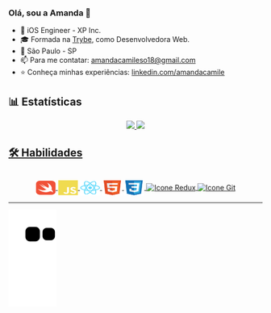 ### Olá, sou a Amanda 👋

- 🍎 iOS Engineer - XP Inc.
- 🎓 Formada na <a href="https://www.betrybe.com/">Trybe</a>, como Desenvolvedora Web.
- 📍 São Paulo - SP
- 📫 Para me contatar: amandacamileso18@gmail.com
- ⭐ Conheça minhas experiências: [linkedin.com/amandacamile](https://www.linkedin.com/in/amandacamile/)

## :bar_chart: Estatísticas
<div align="center">
  <a href="https://github.com/amandacamile">  
  <img height="160em" src="http://github-readme-streak-stats.herokuapp.com?user=amandacamile&theme=dracula&date_format=M%20j%5B%2C%20Y%5D">
  <img height="160em" src="https://github-readme-stats.vercel.app/api?username=amandacamile&show_icons=true&theme=dracula&include_all_commits=true&count_private=true"/>
 </div>
  
## 🛠️ Habilidades
  
<div align="center" style="display: inline_block"><br>
  <img align="center" alt="Icone Swift" height="30" width="40" src="https://raw.githubusercontent.com/devicons/devicon/master/icons/swift/swift-original.svg">
  <img align="center" alt="Icone JavaScript" height="30" width="40" src="https://raw.githubusercontent.com/devicons/devicon/master/icons/javascript/javascript-plain.svg">
  <img align="center" alt="Icone React" height="30" width="40" src="https://raw.githubusercontent.com/devicons/devicon/master/icons/react/react-original.svg">
  <img align="center" alt="Icone HTML" height="30" width="40" src="https://raw.githubusercontent.com/devicons/devicon/master/icons/html5/html5-original.svg">
  <img align="center" alt="Icone CSS" height="30" width="40" src="https://raw.githubusercontent.com/devicons/devicon/master/icons/css3/css3-original.svg">
  <img align="center" alt="Icone Redux" height="30" width="40" src="https://cdn.jsdelivr.net/gh/devicons/devicon/icons/redux/redux-original.svg" />
  <img align="center" alt="Icone Git" height="30" width="40" src="https://cdn.jsdelivr.net/gh/devicons/devicon/icons/git/git-original.svg" />       
</div>

<hr/>
  
  ![Snake animation](https://github.com/amandacamile/amandacamile/blob/output/github-contribution-grid-snake.svg)

